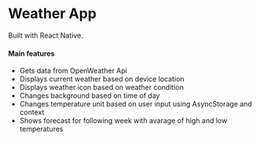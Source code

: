 # Weather App

Built with React Native. 

#### Main features
* Gets data from OpenWeather Api
* Displays current weather based on device location
* Displays weather icon based on weather condition
* Changes background based on time of day
* Changes temperature unit based on user input using AsyncStorage and context
* Shows forecast for following week with avarage of high and low temperatures
